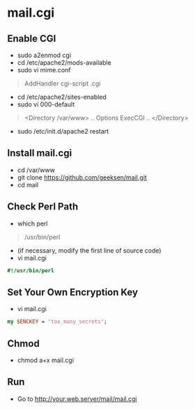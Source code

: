 mail.cgi
========

Enable CGI
----------
* sudo a2enmod cgi
* cd /etc/apache2/mods-available
* sudo vi mime.conf
> AddHandler cgi-script .cgi

* cd /etc/apache2/sites-enabled
* sudo vi 000-default
> &lt;Directory /var/www&gt; .. Options ExecCGI .. &lt;/Directory&gt;

* sudo /etc/init.d/apache2 restart

Install mail.cgi
----------------
* cd /var/www
* git clone https://github.com/geeksen/mail.git
* cd mail

Check Perl Path
-----
* which perl
> /usr/bin/perl

* (if necessary, modify the first line of source code)
* vi mail.cgi
```perl
#!/usr/bin/perl
```

Set Your Own Encryption Key
--------------------------
* vi mail.cgi
```perl
my $ENCKEY = 'too_many_secrets';
```

Chmod
-----
* chmod a+x mail.cgi

Run
---
* Go to http://your.web.server/mail/mail.cgi

